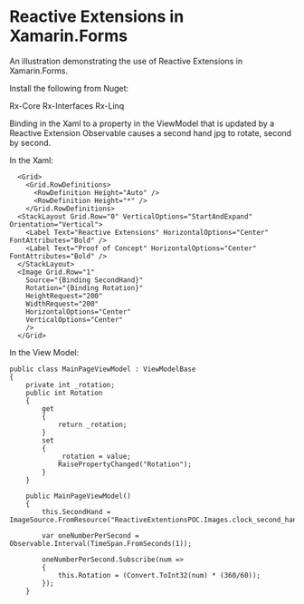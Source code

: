 # Reactive Extensions in Xamarin.Forms

An illustration demonstrating the use of Reactive Extensions in Xamarin.Forms.

Install the following from Nuget:

Rx-Core
Rx-Interfaces
Rx-Linq

Binding in the Xaml to a property in the ViewModel that is updated by a Reactive Extension Observable causes a second hand jpg to rotate, second by second.

In the Xaml:

```
  <Grid>
    <Grid.RowDefinitions>
      <RowDefinition Height="Auto" />
      <RowDefinition Height="*" />      
    </Grid.RowDefinitions>
  <StackLayout Grid.Row="0" VerticalOptions="StartAndExpand" Orientation="Vertical">
    <Label Text="Reactive Extensions" HorizontalOptions="Center" FontAttributes="Bold" />
    <Label Text="Proof of Concept" HorizontalOptions="Center" FontAttributes="Bold" />
  </StackLayout>
  <Image Grid.Row="1" 
    Source="{Binding SecondHand}" 
    Rotation="{Binding Rotation}" 
    HeightRequest="200" 
    WidthRequest="200" 
    HorizontalOptions="Center" 
    VerticalOptions="Center" 
    />
  </Grid>
```

In the View Model:

    public class MainPageViewModel : ViewModelBase
    {
        private int _rotation;
        public int Rotation
        {
            get
            {
                return _rotation;
            }
            set
            {
                _rotation = value;
                RaisePropertyChanged("Rotation");
            }
        }

        public MainPageViewModel()
        {
            this.SecondHand = ImageSource.FromResource("ReactiveExtentionsPOC.Images.clock_second_hand.jpg");

            var oneNumberPerSecond = Observable.Interval(TimeSpan.FromSeconds(1));

            oneNumberPerSecond.Subscribe(num =>
            {
                this.Rotation = (Convert.ToInt32(num) * (360/60));
            });
        }
